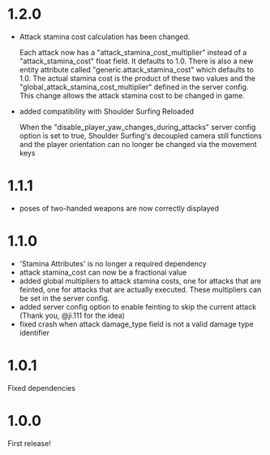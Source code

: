 # 1.2.0

- Attack stamina cost calculation has been changed.

  Each attack now has a "attack_stamina_cost_multiplier" instead of a "attack_stamina_cost" float field. It defaults to 1.0. There is also a new entity attribute called "generic.attack_stamina_cost" which defaults to 1.0. The actual stamina cost is the product of these two values and the "global_attack_stamina_cost_multiplier" defined in the server config. This change allows the attack stamina cost to be changed in game.

- added compatibility with Shoulder Surfing Reloaded

  When the "disable_player_yaw_changes_during_attacks" server config option is set to true, Shoulder Surfing's decoupled camera still functions and the player orientation can no longer be changed via the movement keys

# 1.1.1

- poses of two-handed weapons are now correctly displayed

# 1.1.0

- 'Stamina Attributes' is no longer a required dependency
- attack stamina_cost can now be a fractional value
- added global multipliers to attack stamina costs, one for attacks that are feinted, one for attacks that are actually executed. These multipliers can be set in the server config.
- added server config option to enable feinting to skip the current attack (Thank you, @ji.111 for the idea)
- fixed crash when attack damage_type field is not a valid damage type identifier

# 1.0.1

Fixed dependencies

# 1.0.0

First release!

#